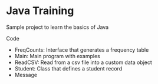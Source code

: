 # Java Training
Sample project to learn the basics of Java

Code
- FreqCounts: Interface that generates a frequency table
- Main: Main program with examples
- ReadCSV: Read from a csv file into a custom data object
- Student: Class that defines a student record
- Message